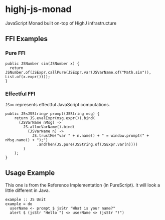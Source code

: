 # highj-js-monad
JavaScript Monad built on-top of HighJ infrastructure

## FFI Examples

### Pure FFI
```
public JSNumber sin(JSNumber x) {
  return JSNumber.of(JSExpr.callPure(JSExpr.var(JSVarName.of("Math.sin")), List.of(x.expr())));
}
```

### Effectful FFI
```JS<>``` represents effectful JavaScript computations.
```
public JS<JSString> prompt(JSString msg) {
    return JS.evalExpr(msg.expr()).bind(
      (JSVarName nMsg) ->
        JS.allocVarName().bind(
          (JSVarName n) ->
            JS.trustMe("var " + n.name() + " = window.prompt(" + nMsg.name() + ");")
              .andThen(JS.pure(JSString.of(JSExpr.var(n))))
        )
    );
}
```

## Usage Example
This one is from the Reference Implementation (in PureScript). It will look a little different in Java.
```
example :: JS Unit
example = do
  userName <- prompt $ jsStr "What is your name?"
  alert $ (jsStr "Hello ") <> userName <> (jsStr "!")
```
